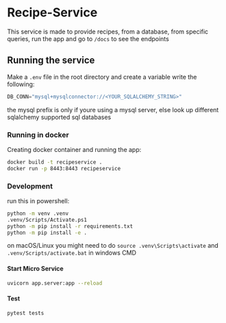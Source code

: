 # Recipe-Service

This service is made to provide recipes, from a database, from specific queries, run the app and go to `/docs` to see the endpoints

## Running the service

Make a `.env` file in the root directory and create a variable write the following:
```python
DB_CONN="mysql+mysqlconnector://<YOUR_SQLALCHEMY_STRING>"
```
the mysql prefix is only if youre using a mysql server, else look up different sqlalchemy supported sql databases

### Running in docker

Creating docker container and running the app:
```sh
docker build -t recipeservice .
docker run -p 8443:8443 recipeservice
```

### Development

run this in powershell:

```sh
python -m venv .venv
.venv/Scripts/Activate.ps1
python -m pip install -r requirements.txt
python -m pip install -e .
```

on macOS/Linux you might need to do `source .venv\Scripts\activate` and `.venv/Scripts/activate.bat` in windows CMD

#### Start Micro Service
```sh
uvicorn app.server:app --reload
```

#### Test
```sh
pytest tests
```
